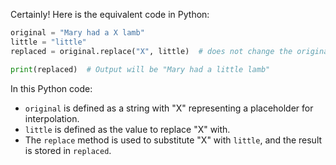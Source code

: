  Certainly! Here is the equivalent code in Python:

```python
original = "Mary had a X lamb"
little = "little"
replaced = original.replace("X", little)  # does not change the original string

print(replaced)  # Output will be "Mary had a little lamb"
```

In this Python code:
- `original` is defined as a string with "X" representing a placeholder for interpolation.
- `little` is defined as the value to replace "X" with.
- The `replace` method is used to substitute "X" with `little`, and the result is stored in `replaced`.
